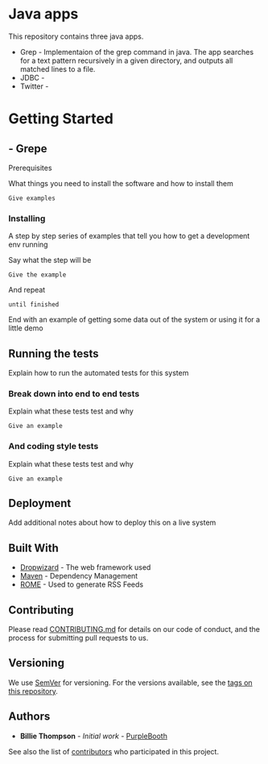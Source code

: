 # Java apps

This repository contains three java apps.
- Grep - Implementaion of the grep command in java. The app searches for a text pattern recursively in a given directory, and outputs all matched lines to a file.
- JDBC -
- Twitter - 

# Getting Started
## - Grepe
Prerequisites

What things you need to install the software and how to install them

```
Give examples

```

### [](https://gist.github.com/PurpleBooth/109311bb0361f32d87a2#installing)Installing

A step by step series of examples that tell you how to get a development env running

Say what the step will be

```
Give the example

```

And repeat

```
until finished

```

End with an example of getting some data out of the system or using it for a little demo

## [](https://gist.github.com/PurpleBooth/109311bb0361f32d87a2#running-the-tests)Running the tests

Explain how to run the automated tests for this system

### [](https://gist.github.com/PurpleBooth/109311bb0361f32d87a2#break-down-into-end-to-end-tests)Break down into end to end tests

Explain what these tests test and why

```
Give an example

```

### [](https://gist.github.com/PurpleBooth/109311bb0361f32d87a2#and-coding-style-tests)And coding style tests

Explain what these tests test and why

```
Give an example

```

## [](https://gist.github.com/PurpleBooth/109311bb0361f32d87a2#deployment)Deployment

Add additional notes about how to deploy this on a live system

## [](https://gist.github.com/PurpleBooth/109311bb0361f32d87a2#built-with)Built With

-   [Dropwizard](http://www.dropwizard.io/1.0.2/docs/)  - The web framework used
-   [Maven](https://maven.apache.org/)  - Dependency Management
-   [ROME](https://rometools.github.io/rome/)  - Used to generate RSS Feeds

## [](https://gist.github.com/PurpleBooth/109311bb0361f32d87a2#contributing)Contributing

Please read  [CONTRIBUTING.md](https://gist.github.com/PurpleBooth/b24679402957c63ec426)  for details on our code of conduct, and the process for submitting pull requests to us.

## [](https://gist.github.com/PurpleBooth/109311bb0361f32d87a2#versioning)Versioning

We use  [SemVer](http://semver.org/)  for versioning. For the versions available, see the  [tags on this repository](https://github.com/your/project/tags).

## [](https://gist.github.com/PurpleBooth/109311bb0361f32d87a2#authors)Authors

-   **Billie Thompson**  -  _Initial work_  -  [PurpleBooth](https://github.com/PurpleBooth)

See also the list of  [contributors](https://github.com/your/project/contributors)  who participated in this project.
<!--stackedit_data:
eyJoaXN0b3J5IjpbLTEwMjYwNDk4OTZdfQ==
-->